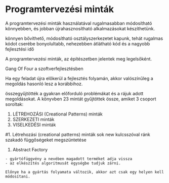 # Programtervezési minták

A programtervezési minták használatával rugalmasabban módosítható könnyebben, és jobban újrahasznosítható alkalmazásokat készíthetünk.

könnyen bővíthető, módosítható osztályszerkezetet kapunk, tehát rugalmas kódot
cserébe bonyolultabb, nehezebben átlátható kód és a nagyobb fejlesztési idő

A programtervezési minták, az építészetben jelentek meg legelsőként. 

Gang Of Four a szoftverfejlesztésben

Ha egy feladat újra előkerül a fejlesztés folyamán, akkor valószínűleg a megoldás hasonló lesz a korábbihoz.

összegyűjtötték a gyakran előforduló problémákat és a rájuk adott megoldásokat. A könyvben 23 mintát gyűjtöttek össze, amiket 3 csoport soroltak:
  1. LÉTREHOZÁSI (Creational Patterns) minták
  2. SZERKEZETI minták
  3. VISELKEDÉSI minták
  
  
#1. Létrehozási (creational patterns) minták
  sok new kulcsszóval ránk szakadó függőségeket megszüntetése
  
  1. Abstract Factory
  
    - gyártófüggvény a nevében magadott terméket adja vissza
    - az elkészítés algoritmusát egységbe tudjuk zárni.
    
    Előnye ha a gyártás folyamata változik, akkor azt csak egy helyen kell módosítani.
